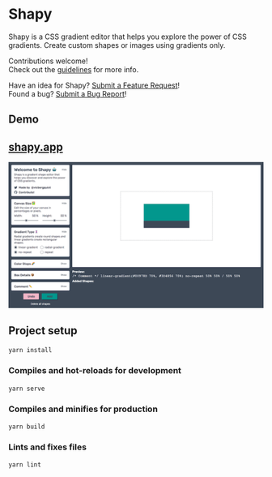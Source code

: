 # Shapy

Shapy is a CSS gradient editor that helps you explore the power of CSS gradients. Create custom shapes or images using gradients only.

Contributions welcome!  
Check out the [guidelines](./.github/CONTRIBUTING.md) for more info.

Have an idea for Shapy? [Submit a Feature Request](https://github.com/vicbergquist/shapy/issues/new?template=feature_request.md)!  
Found a bug? [Submit a Bug Report](https://github.com/vicbergquist/shapy/issues/new?template=bug_report.md)!

## Demo

## [shapy.app](https://shapy.app/)

![Project screenshot](./docs/assets/shapyapp.png)

## Project setup
```
yarn install
```

### Compiles and hot-reloads for development
```
yarn serve
```

### Compiles and minifies for production
```
yarn build
```

### Lints and fixes files
```
yarn lint
```
